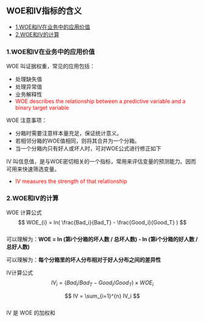 ## WOE和IV指标的含义
- [1.WOE和IV在业务中的应用价值](#1.WOE和IV在业务中的应用价值)
- [2.WOE和IV的计算](#2.WOE和IV的计算)

### 1.WOE和IV在业务中的应用价值 
WOE 叫证据权重，常见的应用包括：
- 处理缺失值
- 处理异常值
- 业务解释性 
- <font color="red"> WOE describes the relationship between a predictive variable and a binary target variable </font>  

WOE 注意事项：
- 分箱时需要注意样本量充足，保证统计意义。
- 若相邻分箱的WOE值相同，则将其合并为一个分箱。
- 当一个分箱内只有好人或坏人时，可对WOE公式进行修正如下

IV 叫信息值，是与WOE密切相关的一个指标，常用来评估变量的预测能力。因而可用来快速筛选变量。
- <font color="red"> IV measures the strength of that relationship </font> 

### 2.WOE和IV的计算
WOE 计算公式
$$
WOE_{i} = ln( \frac{Bad_i}{Bad_T} - \frac{Good_i}{Good_T} ) 
$$  
可以理解为：**WOE = ln (第i个分箱的坏人数 / 总坏人数) - ln (第i个分箱的好人数 / 总好人数)**  

可以理解为：**每个分箱里的坏人分布相对于好人分布之间的差异性**  

IV计算公式
$$
IV_i = (Bad_i/Bad_T - Good_i/Good_T) \times WOE_i
$$  

$$
IV = \sum_{i=1}^{n} IV_i 
$$  
IV 是 WOE 的加权和

